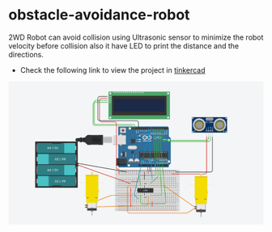 # obstacle-avoidance-robot
2WD Robot can avoid collision using Ultrasonic sensor to minimize the robot velocity before collision also it have LED to print the distance and the directions.


- Check the following link to view the project in [tinkercad](https://www.tinkercad.com/things/6mklnV2GkuA)

 ![Circuit](https://github.com/MAzewail/obstacle-avoidance-robot/blob/main/Circuit%20digram.PNG)
